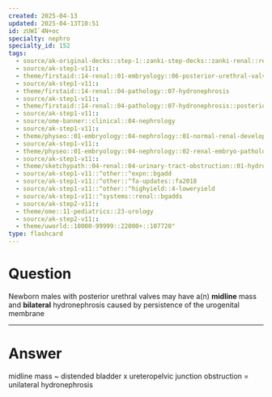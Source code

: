 ```yaml
---
created: 2025-04-13
updated: 2025-04-13T10:51
id: zUWI`4N+oc
specialty: nephro
specialty_id: 152
tags:
  - source/ak-original-decks::step-1::zanki-step-decks::zanki-renal::renal-pathology
  - source/ak-step1-v11::
  - theme/firstaid::14-renal::01-embryology::06-posterior-urethral-valves
  - source/ak-step1-v11::
  - theme/firstaid::14-renal::04-pathology::07-hydronephrosis
  - source/ak-step1-v11::
  - theme/firstaid::14-renal::04-pathology::07-hydronephrosis::posterior-urethral-valves
  - source/ak-step1-v11::
  - source/ome-banner::clinical::04-nephrology
  - source/ak-step1-v11::
  - theme/physeo::01-embryology::04-nephrology::01-normal-renal-development
  - source/ak-step1-v11::
  - theme/physeo::01-embryology::04-nephrology::02-renal-embryo-pathology
  - source/ak-step1-v11::
  - theme/sketchypath::04-renal::04-urinary-tract-obstruction::01-hydronephrosis-&-urinary-tract-obstruction
  - source/ak-step1-v11::^other::^expn::bgadd
  - source/ak-step1-v11::^other::^fa-updates::fa2018
  - source/ak-step1-v11::^other::^highyield::4-loweryield
  - source/ak-step1-v11::^systems::renal::bgadds
  - source/ak-step2-v11::
  - theme/ome::11-pediatrics::23-urology
  - source/ak-step2-v11::
  - theme/uworld::10000-99999::22000+::107720"
type: flashcard
---
```


# Question
Newborn males with posterior urethral valves may have a(n) **midline** mass and **bilateral** hydronephrosis caused by persistence of the urogenital membrane

---

# Answer
midline mass ~ distended bladder   x ureteropelvic junction obstruction = unilateral hydronephrosis